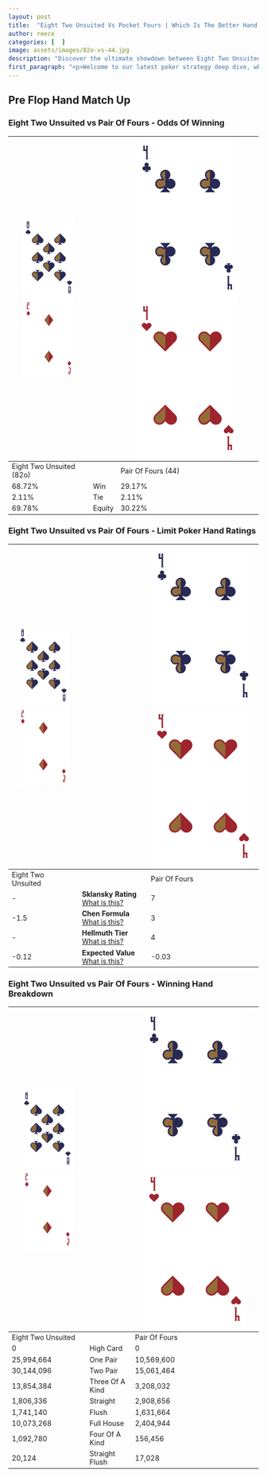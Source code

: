 ```yaml
---
layout: post
title:  "Eight Two Unsuited Vs Pocket Fours | Which Is The Better Hand In Poker? A Complete Guide"
author: reece
categories: [  ]
image: assets/images/82o-vs-44.jpg
description: "Discover the ultimate showdown between Eight Two Unsuited and Pair Of Fours in poker! Uncover the odds, strategies, and scenarios where one hand triumphs over the other. Get ready to up your poker game with this thrilling analysis."
first_paragraph: "<p>Welcome to our latest poker strategy deep dive, where we're pitting two distinct hands against each other in a high-stakes showdown: Eight Two Unsuited vs Pair Of Fours.</p><p>In the dynamic world of poker, every decision counts, and knowing which hand holds the upper hand is key to your success at the table.</p><p>In this article, we'll dissect these two hands, explore the scenarios where one dominates the other, and equip you with the knowledge to make strategic choices that can tip the odds in your favor.</p><p>Get ready to unravel the intriguing dynamics of these poker hands and elevate your game to new heights.</p>"
---
```




[comment]: # (sp0)

## Pre Flop Hand Match Up

<div class="table hand-ratings" markdown="1"> 



### Eight Two Unsuited vs Pair Of Fours - Odds Of Winning


    
| ![image info](assets/images/hand1/8.png) ![image info](assets/images/hand1/2o.png) |  | ![image info](assets/images/hand2/4.png) ![image info](assets/images/hand2/4o.png) |
| -------- | -------- | -------- |
| Eight Two Unsuited (82o) |  | Pair Of Fours (44) |
| 68.72% | Win | 29.17% |
| 2.11% | Tie | 2.11% |
| 69.78% | Equity | 30.22% |




[comment]: # (sp1)



### Eight Two Unsuited vs Pair Of Fours - Limit Poker Hand Ratings


    
| ![image info](assets/images/hand1/8.png) ![image info](assets/images/hand1/2o.png) |  | ![image info](assets/images/hand2/4.png) ![image info](assets/images/hand2/4o.png) |
| -------- | -------- | -------- |
| Eight Two Unsuited |  | Pair Of Fours |
| - | **Sklansky Rating** [What is this?](/sklansky-rating-explained) | 7 |
| -1.5 | **Chen Formula** [What is this?](/chen-formula-explained) | 3 |
| - | **Hellmuth Tier** [What is this?](/Hellmuth-tier-explained) | 4 |
| -0.12 | **Expected Value** [What is this?](/expected-value-explained) | -0.03 |




[comment]: # (sp2)



### Eight Two Unsuited vs Pair Of Fours - Winning Hand Breakdown


    
| ![image info](assets/images/hand1/8.png) ![image info](assets/images/hand1/2o.png) |  | ![image info](assets/images/hand2/4.png) ![image info](assets/images/hand2/4o.png) |
| -------- | -------- | -------- |
| Eight Two Unsuited |  | Pair Of Fours |
| 0 | High Card | 0 |
| 25,994,664 | One Pair | 10,569,600 |
| 30,144,096 | Two Pair | 15,061,464 |
| 13,854,384 | Three Of A Kind | 3,208,032 |
| 1,806,336 | Straight | 2,908,656 |
| 1,741,140 | Flush | 1,631,664 |
| 10,073,268 | Full House | 2,404,944 |
| 1,092,780 | Four Of A Kind | 156,456 |
| 20,124 | Straight Flush | 17,028 |




[comment]: # (sp3)



</div>

[comment]: # (sp4)



[comment]: # (sp5)

